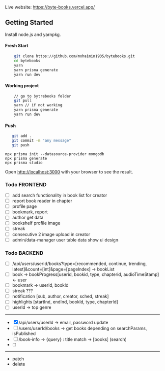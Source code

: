 Live website: https://byte-books.vercel.app/

## Getting Started

Install node.js and yarnpkg.

#### Fresh Start

```bash
    git clone https://github.com/mohaimin1935/bytebooks.git
    cd bytebooks
    yarn
    yarn prisma generate
    yarn run dev
```

#### Working project

```bash
    // go to bytrebooks folder
    git pull
    yarn // if not working
    yarn prisma generate
    yarn run dev
```

#### Push

```bash
   git add .
   git commit -m "any message"
   git push
```

```
npx prisma init --datasource-provider mongodb
npx prisma generate
npx prisma studio
```

Open [http://localhost:3000](http://localhost:3000) with your browser to see the result.

### Todo FRONTEND

- [ ] add search functionality in book list for creator
- [ ] report book reader in chapter
- [ ] profile page
- [ ] bookmark, report
- [ ] author get data
- [ ] bookshelf profile image
- [ ] streak
- [ ] consecutive 2 image upload in creator
- [ ] admin/data-manager user table data show ui design

### Todo BACKEND

- [ ] /api/users/userId/books?type=[recommended, continue, trending, latest]&count=[int]&page=[pageIndex] -> bookList
- [ ] book -> bookProgress[userid, bookid, type, chapterid, audioTimeStamp] <- user
- [ ] bookmark -> userId, bookId
- [ ] streak ???
- [ ] notification [sub, author, creator, sched, streak]
- [ ] highlights [startInd, endInd, bookId, type, chapterId]
- [ ] userId -> top genre

---

- [x] /api/users/userId -> email, password update
- [ ] /users/userId/books -> get books depending on searchParams, isPublished
- [ ] /book-info -> {query} : title match -> [books] (search)
- [ ]

---

- patch
- delete
